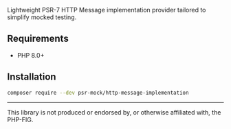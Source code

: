 Lightweight PSR-7 HTTP Message implementation provider tailored to simplify mocked testing.

## Requirements

-   PHP 8.0+

## Installation

```bash
composer require --dev psr-mock/http-message-implementation
```

---

This library is not produced or endorsed by, or otherwise affiliated with, the PHP-FIG.
